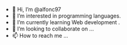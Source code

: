 - 👋 Hi, I’m @alfonc97
- 👀 I’m interested in programming languages.
- 🌱 I’m currently learning Web development .
- 💞️ I’m looking to collaborate on ...
- 📫 How to reach me ...

<!---
alfonc97/alfonc97 is a ✨ special ✨ repository because its `README.md` (this file) appears on your GitHub profile.
You can click the Preview link to take a look at your changes.
--->
